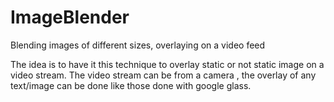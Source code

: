 # ImageBlender
Blending images of different sizes, overlaying on a video feed


The idea is to have it this technique to overlay static or not static image on a video stream.
The video stream can be from a camera , the overlay of any text/image can be done like those done with google glass.
